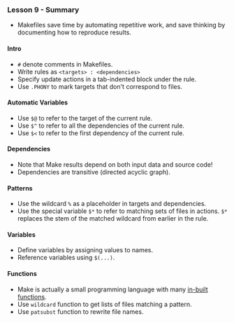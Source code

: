 ### Lesson 9 - Summary  

+ Makefiles save time by automating repetitive work, and save thinking by
documenting how to reproduce results.  

#### Intro  
+ `#` denote comments in Makefiles.  
+ Write rules as `<targets> : <dependencies>`  
+ Specify update actions in a tab-indented block under the rule.  
+ Use `.PHONY` to mark targets that don't correspond to files.  

#### Automatic Variables  
+ Use `$@` to refer to the target of the current rule.  
+ Use `$^` to refer to all the dependencies of the current rule.  
+ Use `$<` to refer to the first dependency of the current rule.  

#### Dependencies  
+ Note that Make results depend on both input data and source code!  
+ Dependencies are transitive (directed acyclic graph).  

#### Patterns  
+ Use the wildcard `%` as a placeholder in targets and dependencies.  
+ Use the special variable `$*` to refer to matching sets of files in actions.
`$*` replaces the stem of the matched wildcard from earlier in the rule.  

#### Variables  
+ Define variables by assigning values to names.  
+ Reference variables using `$(...)`.  

#### Functions  
+ Make is actually a small programming language with many [in-built functions](https://www.gnu.org/software/make/manual/html_node/Functions.html).  
+ Use `wildcard` function to get lists of files matching a pattern.  
+ Use `patsubst` function to rewrite file names.  
